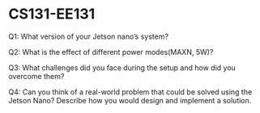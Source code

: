 # CS131-EE131
Q1: What version of your Jetson nano’s system?

Q2: What is the effect of different power modes(MAXN, 5W)?

Q3: What challenges did you face during the setup and how did you
overcome them?

Q4: Can you think of a real-world problem that could be solved using the
Jetson Nano? Describe how you would design and implement a solution.
